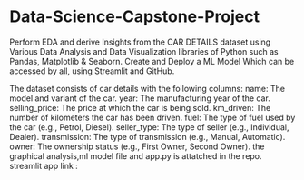 # Data-Science-Capstone-Project
Perform EDA and derive Insights from the CAR DETAILS dataset using Various Data Analysis and Data Visualization libraries of Python such as Pandas, Matplotlib & Seaborn. Create and Deploy a ML Model Which can be accessed by all, using Streamlit and GitHub.

The dataset consists of car details with the following columns:
name: The model and variant of the car.
year: The manufacturing year of the car.
selling_price: The price at which the car is being sold.
km_driven: The number of kilometers the car has been driven.
fuel: The type of fuel used by the car (e.g., Petrol, Diesel).
seller_type: The type of seller (e.g., Individual, Dealer).
transmission: The type of transmission (e.g., Manual, Automatic).
owner: The ownership status (e.g., First Owner, Second Owner).
the graphical analysis,ml model file and app.py is attatched in the repo.
streamlit app link :

